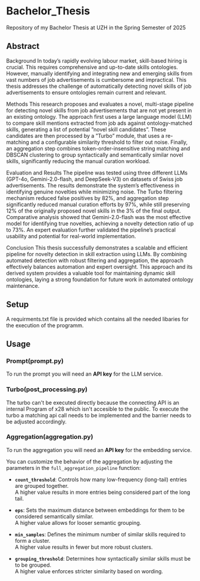 # Bachelor_Thesis
Repository of my Bachelor Thesis at UZH in the Spring Semester of 2025

## Abstract
Background
In today’s rapidly evolving labour market, skill-based hiring is crucial. This requires comprehensive and up-to-date skills ontologies. However, manually identifying and integrating new and emerging skills from vast numbers of job advertisements is cumbersome and impractical. This thesis addresses the challenge of automatically detecting novel skills of job advertisements to ensure ontologies remain current and relevant. 

Methods
This research proposes and evaluates a novel, multi-stage pipeline for detecting novel skills from job advertisements that are not yet present in an existing ontology. The approach first uses a large language model (LLM) to compare skill mentions extracted from job ads against ontology-matched skills, generating a list of potential ”novel skill candidates”. These candidates are then processed by a ”Turbo” module, that uses a re-matching and a configurable similarity threshold to filter out noise. Finally, an aggregation step combines token-order-insensitive string matching and DBSCAN clustering to group syntactically and semantically similar novel skills, significantly reducing the manual curation workload. 

Evaluation and Results
The pipeline was tested using three different LLMs (GPT-4o, Gemini-2.0-flash, and DeepSeek-V3) on datasets of Swiss job advertisements. The results demonstrate the system’s effectiveness in identifying genuine novelties while minimizing noise. The Turbo filtering mechanism reduced false positives by 82%, and aggregation step significantly reduced manual curation efforts by 97%, while still preserving 12% of the originally proposed novel skills in the 3% of the final output. Comparative analysis showed that Gemini-2.0-flash was the most effective
model for identifying true novelties, achieving a novelty detection ratio of up to 73%. An expert evaluation further validated the pipeline’s practical usability and potential for real-world implementation.

Conclusion
This thesis successfully demonstrates a scalable and efficient pipeline for novelty detection in skill extraction using LLMs. By combining automated detection with robust filtering and aggregation, the approach effectively balances automation and expert oversight. This approach and its derived system provides a valuable tool for maintaining dynamic skill ontologies, laying a strong foundation for future work in automated ontology maintenance.

## Setup 
A requirments.txt file is provided which contains all the needed libaries for the execution of the programm.

## Usage

### Prompt(prompt.py)
To run the prompt you will need an **API key** for the LLM service. 

### Turbo(post_processing.py)
The turbo can't be executed directly because the connecting API is an internal Program of x28 which isn't accesible to the public. To execute the turbo a matching api call needs to be implemented and the barrier needs to be adjusted accordingly. 

### Aggregation(aggregation.py)
To run the aggregation you will need an **API key** for the embedding service.

You can customize the behavior of the aggregation by adjusting the parameters in the `full_aggregation_pipeline` function:

- **`count_threshold`**: Controls how many low-frequency (long-tail) entries are grouped together.  
  A higher value results in more entries being considered part of the long tail.

- **`eps`**: Sets the maximum distance between embeddings for them to be considered semantically similar.  
  A higher value allows for looser semantic grouping.

- **`min_samples`**: Defines the minimum number of similar skills required to form a cluster.  
  A higher value results in fewer but more robust clusters.

- **`grouping_threshold`**: Determines how syntactically similar skills must be to be grouped.  
  A higher value enforces stricter similarity based on wording.
